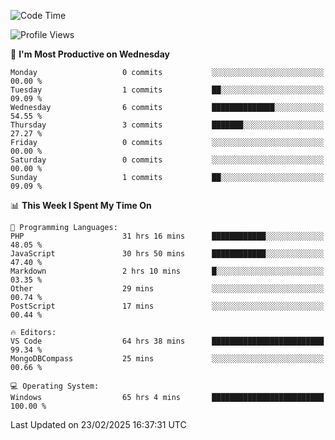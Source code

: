 <!--START_SECTION:waka-->
![Code Time](http://img.shields.io/badge/Code%20Time-4%2C185%20hrs%2011%20mins-blue)

![Profile Views](http://img.shields.io/badge/Profile%20Views-0-blue)

📅 **I'm Most Productive on Wednesday** 

```text
Monday                   0 commits           ░░░░░░░░░░░░░░░░░░░░░░░░░   00.00 % 
Tuesday                  1 commits           ██░░░░░░░░░░░░░░░░░░░░░░░   09.09 % 
Wednesday                6 commits           ██████████████░░░░░░░░░░░   54.55 % 
Thursday                 3 commits           ███████░░░░░░░░░░░░░░░░░░   27.27 % 
Friday                   0 commits           ░░░░░░░░░░░░░░░░░░░░░░░░░   00.00 % 
Saturday                 0 commits           ░░░░░░░░░░░░░░░░░░░░░░░░░   00.00 % 
Sunday                   1 commits           ██░░░░░░░░░░░░░░░░░░░░░░░   09.09 % 
```


📊 **This Week I Spent My Time On** 

```text
💬 Programming Languages: 
PHP                      31 hrs 16 mins      ████████████░░░░░░░░░░░░░   48.05 % 
JavaScript               30 hrs 50 mins      ████████████░░░░░░░░░░░░░   47.40 % 
Markdown                 2 hrs 10 mins       █░░░░░░░░░░░░░░░░░░░░░░░░   03.35 % 
Other                    29 mins             ░░░░░░░░░░░░░░░░░░░░░░░░░   00.74 % 
PostScript               17 mins             ░░░░░░░░░░░░░░░░░░░░░░░░░   00.44 % 

🔥 Editors: 
VS Code                  64 hrs 38 mins      █████████████████████████   99.34 % 
MongoDBCompass           25 mins             ░░░░░░░░░░░░░░░░░░░░░░░░░   00.66 % 

💻 Operating System: 
Windows                  65 hrs 4 mins       █████████████████████████   100.00 % 
```


 Last Updated on 23/02/2025 16:37:31 UTC
<!--END_SECTION:waka-->
